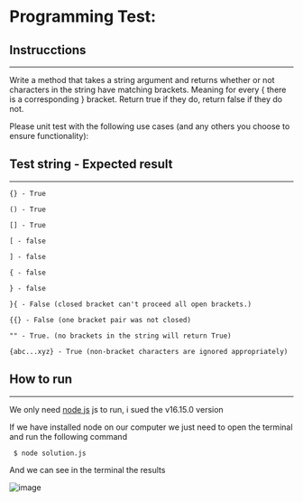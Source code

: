 # Programming Test:

## Instrucctions
------
Write a method that takes a string argument and returns whether or not characters in the string have matching brackets. Meaning for every { there is a corresponding } bracket. Return true if they do, return false if they do not. 



Please unit test with the following use cases (and any others you choose to ensure functionality):



## Test string - Expected result
------
```
{} - True

() - True

[] - True

[ - false

] - false

{ - false

} - false

}{ - False (closed bracket can't proceed all open brackets.)

{{} - False (one bracket pair was not closed)

"" - True. (no brackets in the string will return True) 

{abc...xyz} - True (non-bracket characters are ignored appropriately)

```


## How to run  
------

We only need [node js](https://nodejs.org/es/) js to run, i sued the v16.15.0 version 

If we have installed node on our computer we just need to open the terminal and run the following command

```
 $ node solution.js
```

And we can see in the terminal the results


![image](https://user-images.githubusercontent.com/54613315/179905791-9b8f5029-4428-45e9-a60b-ca77b68ca1f5.png)
